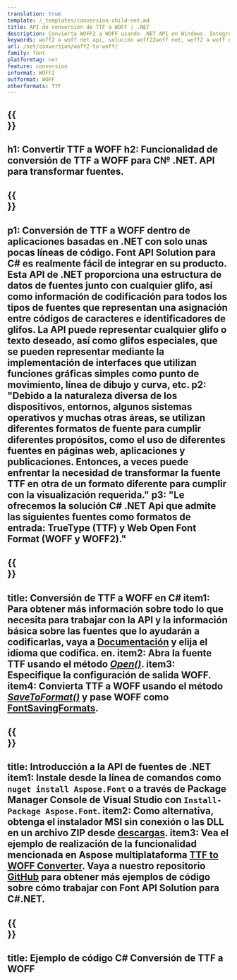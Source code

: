 ```yaml
---
translation: true
template: /_templates/conversion-child-net.md
title: API de conversión de TTF a WOFF | .NET
description: Convierta WOFF2 a WOFF usando .NET API en Windows. Integre esta funcionalidad nativa de conversión de fuentes WOFF2 a WOFF en su propia solución.
keywords: woff2 a woff net api, solución woff22woff net, woff2 a woff net
url: /net/conversion/woff2-to-woff/
family: font
platformtag: net
feature: conversion
informat: WOFF2
outformat: WOFF
otherformats: TTF
---
```


{{<section banner>}}
---
h1: Convertir TTF a WOFF
h2: Funcionalidad de conversión de TTF a WOFF para C№ .NET. API para transformar fuentes.
---

{{<section overview>}}
---
p1: Conversión de TTF a WOFF dentro de aplicaciones basadas en .NET con solo unas pocas líneas de código. Font API Solution para С# es realmente fácil de integrar en su producto. Esta API de .NET proporciona una estructura de datos de fuentes junto con cualquier glifo, así como información de codificación para todos los tipos de fuentes que representan una asignación entre códigos de caracteres e identificadores de glifos. La API puede representar cualquier glifo o texto deseado, así como glifos especiales, que se pueden representar mediante la implementación de interfaces que utilizan funciones gráficas simples como punto de movimiento, línea de dibujo y curva, etc.
p2: "Debido a la naturaleza diversa de los dispositivos, entornos, algunos sistemas operativos y muchas otras áreas, se utilizan diferentes formatos de fuente para cumplir diferentes propósitos, como el uso de diferentes fuentes en páginas web, aplicaciones y publicaciones. Entonces, a veces puede enfrentar la necesidad de transformar la fuente TTF en otra de un formato diferente para cumplir con la visualización requerida."
p3: "Le ofrecemos la solución С# .NET Api que admite las siguientes fuentes como formatos de entrada: TrueType (TTF) y Web Open Font Format (WOFF y WOFF2)."
---

{{<section feature1>}}
---
title: Conversión de TTF a WOFF en C#
item1: Para obtener más información sobre todo lo que necesita para trabajar con la API y la información básica sobre las fuentes que lo ayudarán a codificarlas, vaya a [Documentación](https://docs.aspose.com/font/) y elija el idioma que codifica. en.
item2: Abra la fuente TTF usando el método [*Open()*](https://reference.aspose.com/font/net/aspose.font/font/open/).
item3: Especifique la configuración de salida WOFF.
item4: Convierta TTF a WOFF usando el método [*SaveToFormat()*](https://reference.aspose.com/font/net/aspose.font/font/savetoformat/) y pase WOFF como [FontSavingFormats](https://reference.aspose.com/font/net/aspose.font/fontsavingformats/).
---

{{<section feature2>}}
---
title: Introducción a la API de fuentes de .NET
item1: Instale desde la línea de comandos como ```nuget install Aspose.Font``` o a través de Package Manager Console de Visual Studio con ```Install-Package Aspose.Font```.
item2: Como alternativa, obtenga el instalador MSI sin conexión o las DLL en un archivo ZIP desde [descargas](https://releases.aspose.com/font/net/).
item3: Vea el ejemplo de realización de la funcionalidad mencionada en Aspose  multiplataforma [TTF to WOFF Converter](https://products.aspose.app/font/conversion/ttf-to-woff). Vaya a nuestro repositorio [GitHub](https://github.com/aspose-font/Aspose.Font-Documentation/tree/master/net-examples) para obtener más ejemplos de código sobre cómo trabajar con Font API Solution para C#.NET.
---

{{<section codeexample>}}
---
title: Ejemplo de código C# Conversión de TTF a WOFF
---